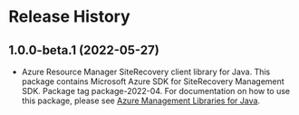 # Release History

## 1.0.0-beta.1 (2022-05-27)

- Azure Resource Manager SiteRecovery client library for Java. This package contains Microsoft Azure SDK for SiteRecovery Management SDK.  Package tag package-2022-04. For documentation on how to use this package, please see [Azure Management Libraries for Java](https://aka.ms/azsdk/java/mgmt).
